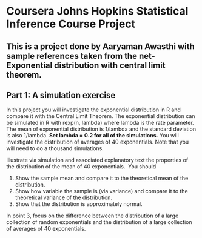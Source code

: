 # Coursera Johns Hopkins Statistical Inference Course Project

## This is a project done by Aaryaman Awasthi with sample references taken from the net- Exponential distribution with central limit theorem.

## Part 1: A simulation exercise
In this project you will investigate the exponential distribution in R and compare it with the Central Limit Theorem. The exponential distribution can be simulated in R with rexp(n, lambda) where lambda is the rate parameter. The mean of exponential distribution is 1/lambda and the standard deviation is also 1/lambda. **Set lambda = 0.2 for all of the simulations.** You will investigate the distribution of averages of 40 exponentials. Note that you will need to do a thousand simulations.  

Illustrate via simulation and associated explanatory text the properties of the distribution of the mean of 40 exponentials.  You should  
1. Show the sample mean and compare it to the theoretical mean of the distribution.  
2. Show how variable the sample is (via variance) and compare it to the theoretical variance of the distribution.  
3. Show that the distribution is approximately normal.  

In point 3, focus on the difference between the distribution of a large collection of random exponentials and the distribution of a large collection of averages of 40 exponentials.   
